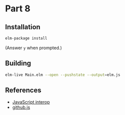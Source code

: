 Part 8
======

## Installation

```bash
elm-package install
```

(Answer `y` when prompted.)


## Building

```bash
elm-live Main.elm --open --pushstate --output=elm.js
```

## References

* [JavaScript interop](http://guide.elm-lang.org/interop/javascript.html)
* [github.js](https://github.com/michael/github)
